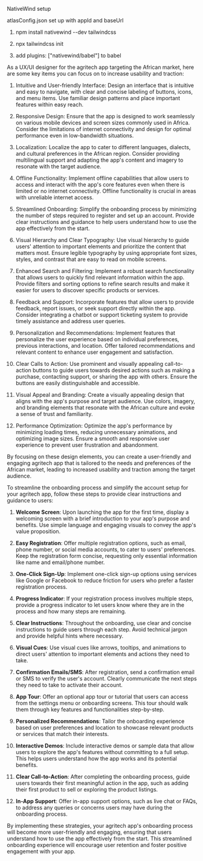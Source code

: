 NativeWind setup

atlasConfig.json set up with  appId and baseUrl

1. npm install nativewind --dev tailwindcss


2. npx tailwindcss init


3. add plugins: ["nativewind/babel"] to babel

As a UX/UI designer for the agritech app targeting the African market, here are some key items you can focus on to increase usability and traction:

1. Intuitive and User-friendly Interface: Design an interface that is intuitive and easy to navigate, with clear and concise labeling of buttons, icons, and menu items. Use familiar design patterns and place important features within easy reach.

2. Responsive Design: Ensure that the app is designed to work seamlessly on various mobile devices and screen sizes commonly used in Africa. Consider the limitations of internet connectivity and design for optimal performance even in low-bandwidth situations.

3. Localization: Localize the app to cater to different languages, dialects, and cultural preferences in the African region. Consider providing multilingual support and adapting the app's content and imagery to resonate with the target audience.

4. Offline Functionality: Implement offline capabilities that allow users to access and interact with the app's core features even when there is limited or no internet connectivity. Offline functionality is crucial in areas with unreliable internet access.

5. Streamlined Onboarding: Simplify the onboarding process by minimizing the number of steps required to register and set up an account. Provide clear instructions and guidance to help users understand how to use the app effectively from the start.

6. Visual Hierarchy and Clear Typography: Use visual hierarchy to guide users' attention to important elements and prioritize the content that matters most. Ensure legible typography by using appropriate font sizes, styles, and contrast that are easy to read on mobile screens.

7. Enhanced Search and Filtering: Implement a robust search functionality that allows users to quickly find relevant information within the app. Provide filters and sorting options to refine search results and make it easier for users to discover specific products or services.

8. Feedback and Support: Incorporate features that allow users to provide feedback, report issues, or seek support directly within the app. Consider integrating a chatbot or support ticketing system to provide timely assistance and address user queries.

9. Personalization and Recommendations: Implement features that personalize the user experience based on individual preferences, previous interactions, and location. Offer tailored recommendations and relevant content to enhance user engagement and satisfaction.

10. Clear Calls to Action: Use prominent and visually appealing call-to-action buttons to guide users towards desired actions such as making a purchase, contacting support, or sharing the app with others. Ensure the buttons are easily distinguishable and accessible.

11. Visual Appeal and Branding: Create a visually appealing design that aligns with the app's purpose and target audience. Use colors, imagery, and branding elements that resonate with the African culture and evoke a sense of trust and familiarity.

12. Performance Optimization: Optimize the app's performance by minimizing loading times, reducing unnecessary animations, and optimizing image sizes. Ensure a smooth and responsive user experience to prevent user frustration and abandonment.

By focusing on these design elements, you can create a user-friendly and engaging agritech app that is tailored to the needs and preferences of the African market, leading to increased usability and traction among the target audience.


To streamline the onboarding process and simplify the account setup for your agritech app, follow these steps to provide clear instructions and guidance to users:

1. **Welcome Screen**: Upon launching the app for the first time, display a welcoming screen with a brief introduction to your app's purpose and benefits. Use simple language and engaging visuals to convey the app's value proposition.

2. **Easy Registration**: Offer multiple registration options, such as email, phone number, or social media accounts, to cater to users' preferences. Keep the registration form concise, requesting only essential information like name and email/phone number.

3. **One-Click Sign-Up**: Implement one-click sign-up options using services like Google or Facebook to reduce friction for users who prefer a faster registration process.

4. **Progress Indicator**: If your registration process involves multiple steps, provide a progress indicator to let users know where they are in the process and how many steps are remaining.

5. **Clear Instructions**: Throughout the onboarding, use clear and concise instructions to guide users through each step. Avoid technical jargon and provide helpful hints where necessary.

6. **Visual Cues**: Use visual cues like arrows, tooltips, and animations to direct users' attention to important elements and actions they need to take.

7. **Confirmation Emails/SMS**: After registration, send a confirmation email or SMS to verify the user's account. Clearly communicate the next steps they need to take to activate their account.

8. **App Tour**: Offer an optional app tour or tutorial that users can access from the settings menu or onboarding screens. This tour should walk them through key features and functionalities step-by-step.

9. **Personalized Recommendations**: Tailor the onboarding experience based on user preferences and location to showcase relevant products or services that match their interests.

10. **Interactive Demos**: Include interactive demos or sample data that allow users to explore the app's features without committing to a full setup. This helps users understand how the app works and its potential benefits.

11. **Clear Call-to-Action**: After completing the onboarding process, guide users towards their first meaningful action in the app, such as adding their first product to sell or exploring the product listings.

12. **In-App Support**: Offer in-app support options, such as live chat or FAQs, to address any queries or concerns users may have during the onboarding process.

By implementing these strategies, your agritech app's onboarding process will become more user-friendly and engaging, ensuring that users understand how to use the app effectively from the start. This streamlined onboarding experience will encourage user retention and foster positive engagement with your app.